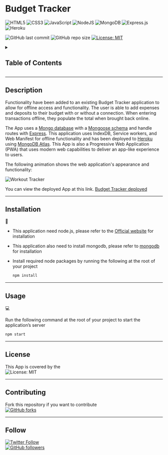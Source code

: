 # Budget Tracker

![HTML5](https://img.shields.io/badge/html5-%23E34F26.svg?style=for-the-badge&logo=html5&logoColor=white)
![CSS3](https://img.shields.io/badge/css3-%231572B6.svg?style=for-the-badge&logo=css3&logoColor=white)
![JavaScript](https://img.shields.io/badge/javascript-%23323330.svg?style=for-the-badge&logo=javascript&logoColor=%23F7DF1E)
![NodeJS](https://img.shields.io/badge/node.js-6DA55F?style=for-the-badge&logo=node.js&logoColor=white)
![MongoDB](https://img.shields.io/badge/MongoDB-%234ea94b.svg?style=for-the-badge&logo=mongodb&logoColor=white)
![Express.js](https://img.shields.io/badge/express.js-%23404d59.svg?style=for-the-badge&logo=express&logoColor=%2361DAFB)
![Heroku](https://img.shields.io/badge/heroku-%23430098.svg?style=for-the-badge&logo=heroku&logoColor=white)

![GitHub last commit](https://img.shields.io/github/last-commit/MM-SalvoDragotta/budget-tracker)
![GitHub repo size](https://img.shields.io/github/repo-size/MM-SalvoDragotta/budget-tracker)
[![License: MIT](https://img.shields.io/badge/License-MIT-yellow.svg)](https://opensource.org/licenses/MIT)

<details>
<summary><h2>Table of Contents</h2></summary>

- [Description](#description)
- [Installation](#installation)
- [Usage](#usage)
- [License](#license)
- [Contributing](#contributing)
- [Follow](#follow)
</details>

----

## Description

Functionality have been added to an existing Budget Tracker application to allow for offline access and functionality. The user is able to add expenses and deposits to their budget with or without a connection. When entering transactions offline, they populate the total when brought back online.

The App uses a [Mongo database](https://www.mongodb.com/) with a [Mongoose schema](https://mongoosejs.com/) and handle routes with [Express](https://expressjs.com/). This application uses IndexDB, Service workers, and Web Manifest for offline functionality and has been deployed to [Heroku](https://www.heroku.com/) using [MongoDB Atlas](https://www.mongodb.com/cloud/atlas). This App is also a Progressive Web Application (PWA) that uses modern web capabilities to deliver an app-like experience to users.

The following animation shows the web application's appearance and functionality:

![Workout Tracker](./dist/BudgetTracker.gif)

You can view the deployed App at this link. [Budget Tracker deployed](https://budget-tracker-deployed.herokuapp.com/)

----

## Installation

💾    

- This application need node.js, please refer to the [Official website](https://nodejs.org/en/download/) for installation
- This application also need to install mongodb, please refer to [mongodb](https://coding-boot-camp.github.io/full-stack/mongodb/how-to-install-mongodb) for installation
- Install required node packages by running the following at the root of your project

    ```bash
    npm install
    ```

----

## Usage

💻   
  
Run the following command at the root of your project to start the application’s server

```bash
npm start
```

----

## License

This App is covered by the \
![License: MIT](https://img.shields.io/badge/License-MIT-yellow.svg)

----

## Contributing

Fork this repository if you want to contribute\
[![GitHub forks](https://img.shields.io/github/forks/MM-SalvoDragotta/workout-tracker?style=social)](https://github.com/MM-SalvoDragotta/budget-tracker/fork)

----

## Follow
[![Twitter Follow](https://img.shields.io/twitter/follow/Dynamo_Sydney?style=social)](https://twitter.com/Dynamo_Sydney)\
[![GitHub followers](https://img.shields.io/github/followers/MM-SalvoDragotta?style=social)](https://github.com/MM-SalvoDragotta/)

